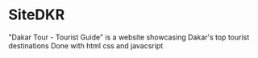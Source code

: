 # SiteDKR
"Dakar Tour  - Tourist Guide" is a website showcasing Dakar's top tourist destinations Done with html css and javacsript
